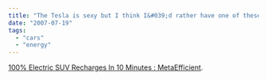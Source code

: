 ```yaml
---
title: "The Tesla is sexy but I think I&#039;d rather have one of these"
date: "2007-07-19"
tags: 
  - "cars"
  - "energy"
---
```


[100% Electric SUV Recharges In 10 Minutes : MetaEfficient](http://www.metaefficient.com/archives/cars/100-electric-suv-recharges-in-10-minutes.html "100% Electric SUV Recharges In 10 Minutes : MetaEfficient").
